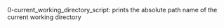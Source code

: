 0-current_working_directory_script: prints the absolute path name of the current working directory

